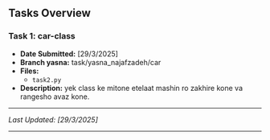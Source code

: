 
## Tasks Overview

### Task 1: car-class
- **Date Submitted:** [29/3/2025]
- **Branch yasna:** task/yasna_najafzadeh/car
- **Files:**
  - `task2.py`
- **Description:**
  yek class ke mitone etelaat mashin ro zakhire kone va rangesho avaz kone.


---
*Last Updated: [29/3/2025]*

---
